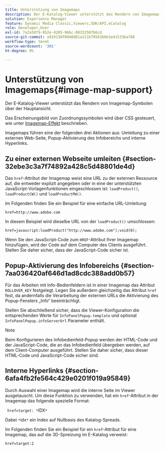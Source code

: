 ```yaml
---
title: Unterstützung von Imagemaps
description: Der E-Katalog-Viewer unterstützt das Rendern von Imagemap-Symbolen über der Hauptansicht.
solution: Experience Manager
feature: Dynamic Media Classic,Viewers,SDK/API,eCatalog
role: Developer,User
exl-id: 7a2a58f9-852e-4205-96bc-08332507b6cd
source-git-commit: a919130f0940d81a221b79563b6b3e41533ba788
workflow-type: tm+mt
source-wordcount: '301'
ht-degree: 0%

---
```


# Unterstützung von Imagemaps{#image-map-support}

Der E-Katalog-Viewer unterstützt das Rendern von Imagemap-Symbolen über der Hauptansicht.

Das Erscheinungsbild von Zuordnungssymbolen wird über CSS gesteuert, wie unter [Imagemap-Effekt](../../c-html5-s7-aem-asset-viewers/c-html5-20-ecatalog-viewer-about/c-html5-20-ecatalog-viewer-customizingviewer/r-html5-ecatalog-viewer-20-customize-imagemapeffect.md#reference-261df27d1ed145c882b26b88e33a0289) beschrieben.

Imagemaps führen eine der folgenden drei Aktionen aus: Umleitung zu einer externen Web-Seite, Popup-Aktivierung des Infobereichs und interne Hyperlinks.

## Zu einer externen Webseite umleiten {#section-32ebe3c3a7f74892a428c5d48801de4d}

Das `href`-Attribut der Imagemap weist eine URL zu der externen Ressource auf, die entweder explizit angegeben oder in eine der unterstützten JavaScript-Vorlagenfunktionen eingeschlossen ist: `loadProduct()`, `loadProductCW()` und `loadProductPW()`.

Im Folgenden finden Sie ein Beispiel für eine einfache URL-Umleitung:

`href=http://www.adobe.com`

In diesem Beispiel wird dieselbe URL von der `loadProduct()` umschlossen:

`href=javascript:loadProduct("http://www.adobe.com");void(0);`

Wenn Sie den JavaScript-Code zum `HREF`-Attribut Ihrer Imagemap hinzufügen, wird der Code auf dem Computer des Clients ausgeführt. Stellen Sie daher sicher, dass der JavaScript-Code sicher ist.

## Popup-Aktivierung des Infobereichs {#section-7aa036420af646d1ad8cdc388add0b57}

Für das Arbeiten mit Info-Bedienfeldern ist in einer Imagemap das Attribut `ROLLOVER_KEY` festgelegt. Legen Sie außerdem gleichzeitig das Attribut `href` fest, da andernfalls die Verarbeitung der externen URLs die Aktivierung des Popup-Fensters „Info“ beeinträchtigt.

Stellen Sie abschließend sicher, dass die Viewer-Konfiguration die entsprechenden Werte für `InfoPanelPopup.template` und optional `InfoPanelPopup.infoServerUrl` Parameter enthält.

>[!NOTE]
>
>Beim Konfigurieren des Infobedienfeld-Popup werden der HTML-Code und der JavaScript-Code, die an das Infobedienfeld übergeben werden, auf dem Client-Computer ausgeführt. Stellen Sie daher sicher, dass dieser HTML-Code und JavaScript-Code sicher sind.

## Interne Hyperlinks {#section-6afa4fb2fe564c429e0201f019a95849}

Durch Auswahl einer Imagemap wird die interne Seite im Viewer ausgetauscht. Um diese Funktion zu verwenden, hat ein `href`-Attribut in der Imagemap das folgende spezielle Format:

` href=target: *`IDX`*`

Dabei `*`idx`*` ein Index auf Nullbasis des Katalog-Spreads.

Im Folgenden finden Sie ein Beispiel für ein `href`-Attribut für eine Imagemap, das auf die 3D-Spreizung im E-Katalog verweist:

`href=target:2`
